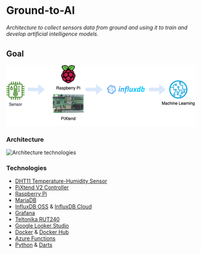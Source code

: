 # Ground-to-AI

###### Architecture to collect sensors data from ground and using it to train and develop artificial intelligence models.

## Goal

![Ground-to-AI goal](images/goal.png)

### Architecture

![Architecture technologies](images/technologies.png)

### Technologies

- [DHT11 Temperature-Humidity Sensor](https://www.waveshare.com/temperature-humidity-sensor.htm)
- [PiXtend V2 Controller](https://www.pixtend.de/pixtend-v2/hardware-v2/pixtend-v2-l-controller/)
- [Raspberry Pi](https://www.raspberrypi.org/)
- [MariaDB](https://mariadb.com/)
- [InfluxDB OSS](https://www.influxdata.com/) & [InfluxDB Cloud](https://www.influxdata.com/products/influxdb-cloud/)
- [Grafana](https://grafana.com/)
- [Teltonika RUT240](https://teltonika-networks.com/de/products/routers/rut240)
- [Google Looker Studio](https://lookerstudio.google.com/u/0/)
- [Docker](https://docker.com/) & [Docker Hub](https://hub.docker.com/)
- [Azure Functions](https://learn.microsoft.com/en-us/azure/azure-functions/)
- [Python](https://docs.python.org/) & [Darts](https://unit8co.github.io/darts/index.html)